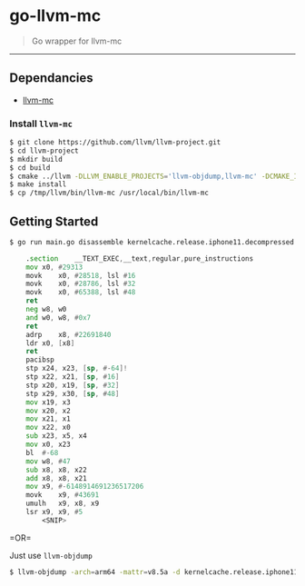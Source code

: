 # go-llvm-mc

> Go wrapper for llvm-mc

---

## Dependancies

- [llvm-mc](https://github.com/llvm/llvm-project/tree/master/llvm/tools/llvm-mc)

### Install `llvm-mc`

```bash
$ git clone https://github.com/llvm/llvm-project.git
$ cd llvm-project
$ mkdir build
$ cd build
$ cmake ../llvm -DLLVM_ENABLE_PROJECTS='llvm-objdump,llvm-mc' -DCMAKE_INSTALL_PREFIX=/tmp/llvm
$ make install
$ cp /tmp/llvm/bin/llvm-mc /usr/local/bin/llvm-mc
```

## Getting Started

```bash
$ go run main.go disassemble kernelcache.release.iphone11.decompressed | less
```

```asm
	.section	__TEXT_EXEC,__text,regular,pure_instructions
	mov	x0, #29313
	movk	x0, #28518, lsl #16
	movk	x0, #28786, lsl #32
	movk	x0, #65388, lsl #48
	ret
	neg	w8, w0
	and	w0, w8, #0x7
	ret
	adrp	x8, #22691840
	ldr	x0, [x8]
	ret
	pacibsp
	stp	x24, x23, [sp, #-64]!
	stp	x22, x21, [sp, #16]
	stp	x20, x19, [sp, #32]
	stp	x29, x30, [sp, #48]
	mov	x19, x3
	mov	x20, x2
	mov	x21, x1
	mov	x22, x0
	sub	x23, x5, x4
	mov	x0, x23
	bl	#-68
	mov	w8, #47
	sub	x8, x8, x22
	add	x8, x8, x21
	mov	x9, #-6148914691236517206
	movk	x9, #43691
	umulh	x9, x8, x9
	lsr	x9, x9, #5
        <SNIP>
```

=OR=

Just use `llvm-objdump`

```bash
$ llvm-objdump -arch=arm64 -mattr=v8.5a -d kernelcache.release.iphone11.decompressed | less
```
